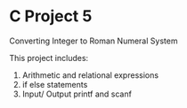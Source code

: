 # C Project 5
Converting Integer to Roman Numeral System

This project includes:

1. Arithmetic and relational expressions
2. if else statements
3. Input/ Output printf and scanf
